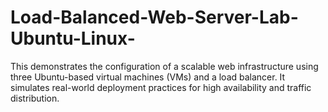 # Load-Balanced-Web-Server-Lab-Ubuntu-Linux-
This demonstrates the configuration of a scalable web infrastructure using three Ubuntu-based virtual machines (VMs) and a load balancer. It simulates real-world deployment practices for high availability and traffic distribution.
